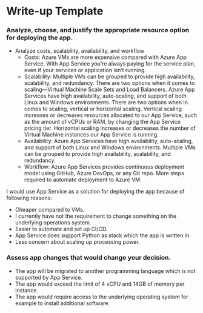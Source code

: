 # Write-up Template

### Analyze, choose, and justify the appropriate resource option for deploying the app.

- Analyze costs, scalability, availability, and workflow
    * Costs: Azure VMs are more expensive compared with Azure App Service. With App Service you’re always paying for the service plan, even if your services or application isn’t running.
    * Scalability: Multiple VMs can be grouped to provide high availability, scalability, and redundancy. There are two options when it comes to scaling—Virtual Machine Scale Sets and Load Balancers. Azure App Services have high availability, auto-scaling, and support of both Linux and Windows environments. There are two options when in comes to scaling, vertical or horizontal scaling. Vertical scaling increases or decreases resources allocated to our App Service, such as the amount of vCPUs or RAM, by changing the App Service pricing tier. Horizontal scaling increases or decreases the number of Virtual Machine instances our App Service is running.
    * Availability: Azure App Services have high availability, auto-scaling, and support of both Linux and Windows environments. Multiple VMs can be grouped to provide high availability, scalability, and redundancy.
    * Workflow: Azure App Services provides continuous deployment model using GitHub, Azure DevOps, or any Git repo. More steps required to automate deployment to Azure VM.

I would use App Service as a solution for deploying the app because of following reasons:
- Cheaper compared to VMs.
- I currently have not the requirement to change something on the underlying operations system.
- Easier to automate and set up CI/CD.
- App Service does support Python as stack which the app is written in.
- Less concern about scaling up processing power.

### Assess app changes that would change your decision.

- The app will be migrated to another programming language which is not supported by App Service.
- The app would exceed the limit of 4 vCPU and 14GB of memory per instance. 
- The app would require access to the underlying operating system for example to install additional software.
